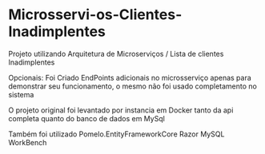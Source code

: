# Microsservi-os-Clientes-Inadimplentes
Projeto utilizando Arquitetura de Microserviços / Lista de clientes Inadimplentes 

Opcionais:
Foi Criado EndPoints adicionais no microsserviço apenas para demonstrar seu funcionamento, o mesmo não foi usado completamento no sistema

O projeto original foi levantado por instancia em Docker tanto da api completa quanto do banco de dados em MySql

Também foi utilizado 
Pomelo.EntityFrameworkCore
Razor
MySQL WorkBench



